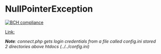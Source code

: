 # NullPointerException

[![BCH compliance](https://bettercodehub.com/edge/badge/OliRadlett/NullPointerException?branch=master)](https://bettercodehub.com/)

[Link:](http://nullpointerexception.ml)

***Note**:  connect.php gets login credentials from a file called config.ini stored 2 directories above htdocs (../../config.ini)*
